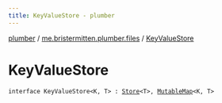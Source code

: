 ```yaml
---
title: KeyValueStore - plumber
---
```


[plumber](../index.html) / [me.bristermitten.plumber.files](index.html) / [KeyValueStore](./-key-value-store.html)

# KeyValueStore

`interface KeyValueStore<K, T> : `[`Store`](-store/index.html)`<T>, `[`MutableMap`](https://kotlinlang.org/api/latest/jvm/stdlib/kotlin.collections/-mutable-map/index.html)`<K, T>`